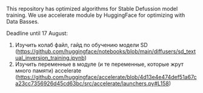 This repository has optimized algorithms for Stable Defussion model training.
We use accelerate module by HuggingFace for optimizing with Data Basses.

Deadline until 17 August:

1. Изучить колаб файл, гайд по обучению модели SD (https://github.com/huggingface/notebooks/blob/main/diffusers/sd_textual_inversion_training.ipynb)
2. Изучить переменные в модуле (и те переменные, которые жрут много памяти) accelerate (https://github.com/huggingface/accelerate/blob/4d13e4e474def51a67ca23cc7356926d45cd63bc/src/accelerate/launchers.py#L158)
